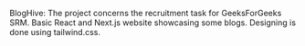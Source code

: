 BlogHive:
The project concerns the recruitment task for GeeksForGeeks SRM. Basic React and Next.js website showcasing some blogs. Designing is done using tailwind.css.
